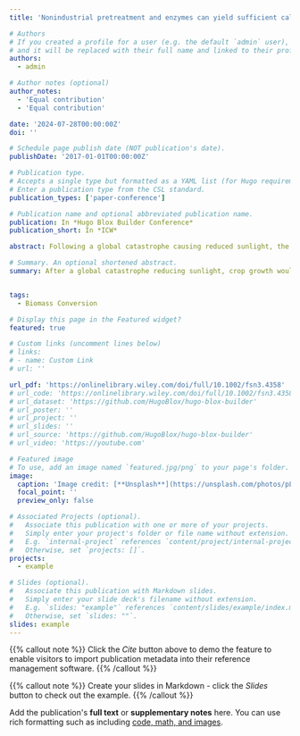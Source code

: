 ```yaml
---
title: 'Nonindustrial pretreatment and enzymes can yield sufficient calories from lignocellulosic biomass for human survival'

# Authors
# If you created a profile for a user (e.g. the default `admin` user), write the username (folder name) here
# and it will be replaced with their full name and linked to their profile.
authors:
  - admin

# Author notes (optional)
author_notes:
  - 'Equal contribution'
  - 'Equal contribution'

date: '2024-07-28T00:00:00Z'
doi: ''

# Schedule page publish date (NOT publication's date).
publishDate: '2017-01-01T00:00:00Z'

# Publication type.
# Accepts a single type but formatted as a YAML list (for Hugo requirements).
# Enter a publication type from the CSL standard.
publication_types: ['paper-conference']

# Publication name and optional abbreviated publication name.
publication: In *Hugo Blox Builder Conference*
publication_short: In *ICW*

abstract: Following a global catastrophe causing reduced sunlight, the environment would become unfavorable for crop growth. Under such conditions, people might need to convert inedible plant biomass into food to meet their daily nutritional requirements. However, the possibility of converting biomass into food under low-resource conditions has not been thoroughly studied. To address this uncertainty, we evaluated the potential for using resources available in a typical household to extract sugars from willow biomass and meet the carbohydrate needs of an adult. Grinding willow biomass in a household blender for 24 min produced willow particles similar to those produced in a laboratory-scale Wiley mill. Thermal treatments of these particles with hot water extraction, pressure cooking, or microwaving only extracted 0.5%–0.8% (w/w) glucose from the biomass. Household acid or alkali treatments yielded only 0.5% (w/w) glucose. These sugar yields would be insufficient to provide nutrition to an adult. In contrast, enzymatic hydrolysis of pretreated willow at 50°C for 72 h yielded 2%–8% (w/w) glucose, and pretreating willow with sodium hydroxide and pressure before enzymatic treatment increased glucose yields to 28% (w/w). With this pretreatment approach and subsequent enzymatic conversion, ~1.4 kg of biomass/day could potentially fulfill the energy needs of an adult under post-catastrophic conditions. We posit that while biomass can be successfully pretreated for enzymatic deconstruction at a household level, producing sufficient enzymes for efficient sugar extraction from inedible plant biomass in a post-catastrophic environment might not be feasible at the household scale, thus requiring community-scale infrastructure and coordination.

# Summary. An optional shortened abstract.
summary: After a global catastrophe reducing sunlight, crop growth would suffer, requiring alternative food sources like inedible plant biomass. This study examined whether typical household resources could convert willow biomass into edible sugars. While basic methods like grinding, heating, and chemical treatments extracted less than 1% glucose, enzymatic hydrolysis—especially after sodium hydroxide pretreatment—yielded up to 28% glucose. This could meet an adult’s energy needs with ~1.4 kg of biomass daily. However, producing the necessary enzymes at home is likely unfeasible, suggesting a need for community-level solutions.


tags:
  - Biomass Conversion

# Display this page in the Featured widget?
featured: true

# Custom links (uncomment lines below)
# links:
# - name: Custom Link
# url: ''

url_pdf: 'https://onlinelibrary.wiley.com/doi/full/10.1002/fsn3.4358'
# url_code: 'https://onlinelibrary.wiley.com/doi/full/10.1002/fsn3.4358'
# url_dataset: 'https://github.com/HugoBlox/hugo-blox-builder'
# url_poster: ''
# url_project: ''
# url_slides: ''
# url_source: 'https://github.com/HugoBlox/hugo-blox-builder'
# url_video: 'https://youtube.com'

# Featured image
# To use, add an image named `featured.jpg/png` to your page's folder.
image:
  caption: 'Image credit: [**Unsplash**](https://unsplash.com/photos/pLCdAaMFLTE)'
  focal_point: ''
  preview_only: false

# Associated Projects (optional).
#   Associate this publication with one or more of your projects.
#   Simply enter your project's folder or file name without extension.
#   E.g. `internal-project` references `content/project/internal-project/index.md`.
#   Otherwise, set `projects: []`.
projects:
  - example

# Slides (optional).
#   Associate this publication with Markdown slides.
#   Simply enter your slide deck's filename without extension.
#   E.g. `slides: "example"` references `content/slides/example/index.md`.
#   Otherwise, set `slides: ""`.
slides: example
---
```


{{% callout note %}}
Click the _Cite_ button above to demo the feature to enable visitors to import publication metadata into their reference management software.
{{% /callout %}}

{{% callout note %}}
Create your slides in Markdown - click the _Slides_ button to check out the example.
{{% /callout %}}

Add the publication's **full text** or **supplementary notes** here. You can use rich formatting such as including [code, math, and images](https://docs.hugoblox.com/content/writing-markdown-latex/).
